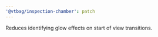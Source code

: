 ```yaml
---
'@vtbag/inspection-chamber': patch
---
```


Reduces identifying glow effects on start of view transitions.
